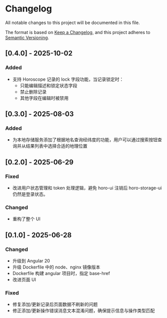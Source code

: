 # Changelog

All notable changes to this project will be documented in this file.

The format is based on [Keep a Changelog](https://keepachangelog.com/en/1.0.0/),
and this project adheres to [Semantic Versioning](https://semver.org/spec/v2.0.0.html).

## [0.4.0] - 2025-10-02

### Added

- 支持 Horoscope 记录的 lock 字段功能，当记录锁定时：
  - 只能编辑描述和锁定状态字段
  - 禁止删除记录
  - 其他字段在编辑时被禁用

## [0.3.0] - 2025-08-03

### Added

- 为本地存储服务添加了根据地名查询经纬度的功能，用户可以通过搜索按钮查询并从结果列表中选择合适的地理位置

## [0.2.0] - 2025-06-29

### Fixed

- 改进用户状态管理和 token 处理逻辑，避免 horo-ui 注销后 horo-storage-ui 仍然是登录状态。

### Changed

- 重构了整个 UI

## [0.1.0] - 2025-06-28

### Changed

- 升级到 Angular 20
- 升级 Dockerfile 中的 node、nginx 镜像版本
- Dockerfile 构建 angular 项目时，指定 base-href
- 改进页面 UI

### Fixed

- 修复添加/更新记录后页面数据不刷新的问题
- 修正添加/更新操作错误消息文本混淆问题，确保提示信息与操作类型匹配
